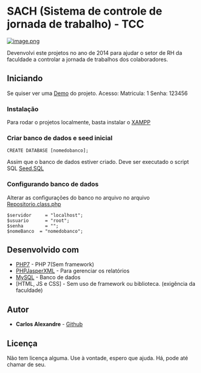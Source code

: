 # SACH (Sistema de controle de jornada de trabalho) - TCC

[![image.png](https://uploaddeimagens.com.br/images/001/579/052/original/SACH_-_TELA_DE_LANÇAMENTO.png?1535292762)](https://uploaddeimagens.com.br/images/001/579/052/original/SACH_-_TELA_DE_LANÇAMENTO.png?1535292762)

Devenvolvi este projetos no ano de 2014 para ajudar o setor de RH da faculdade a controlar a jornada de trabalhos dos colaboradores.

## Iniciando

Se quiser ver uma [Demo](https://easyjourney.herokuapp.com) do projeto. 
Acesso: 
Matricula: 1
Senha: 123456

### Instalação

Para rodar o projetos localmente, basta instalar o [XAMPP](https://www.apachefriends.org)

### Criar banco de dados e seed inicial
```
CREATE DATABASE [nomedobanco];
```
Assim que o banco de dados estiver criado. Deve ser executado o script SQL [Seed.SQL](https://github.com/carlosalexandre3107/TCC/blob/master/DAO/Seed.sql)

### Configurando banco de dados

Alterar as configurações do banco no arquivo no arquivo [Repositorio.class.php](https://github.com/carlosalexandre3107/TCC/blob/master/DAO/Repositorio.class.php)

```
$servidor	  = "localhost";
$usuario	  = "root";
$senha		  = "";
$nomeBanco  = "nomedobanco";
```

## Desenvolvido com

* [PHP7](https://secure.php.net) - PHP 7(Sem framework)
* [PHPJasperXML](https://github.com/BBFMedia/PHPJasperXML) - Para gerenciar os relatórios
* [MySQL](https://www.mysql.com) - Banco de dados
* [HTML, JS e CSS] - Sem uso de framework ou biblioteca. (exigência da faculdade)

## Autor

* **Carlos Alexandre** - [Github](https://github.com/carlosalexandre3107)

## Licença

Não tem licença alguma. Use à vontade, espero que ajuda. Há, pode até chamar de seu.
